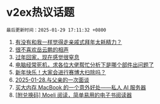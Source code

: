 # v2ex热议话题

`最后更新时间：2025-01-29 17:11:32 +0800`

1. [有没有和我一样觉得走亲戚式拜年太耗精力？](https://www.v2ex.com/t/1108221)
1. [很不喜欢岳云鹏的相声](https://www.v2ex.com/t/1108225)
1. [过年回家，现在感觉很窒息](https://www.v2ex.com/t/1108213)
1. [电脑经常死机，求各位大佬帮忙分析下是哪个部件出问题了](https://www.v2ex.com/t/1108240)
1. [新年快乐！大家会进行赛博大扫除吗？](https://www.v2ex.com/t/1108248)
1. [2025-01-28.与父亲的一次面谈](https://www.v2ex.com/t/1108220)
1. [买大内存 MacBook 的一个意外好处——私人 AI 服务器](https://www.v2ex.com/t/1108245)
1. [[附兑换码] Moeli 阅读，简单易用的电子书阅读器](https://www.v2ex.com/t/1108214)

